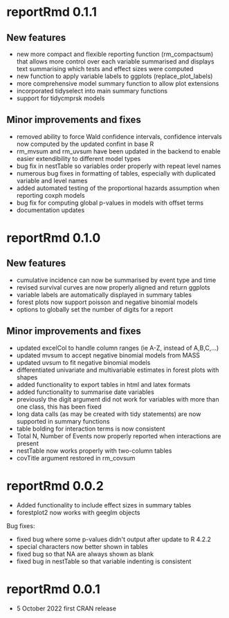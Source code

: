 # reportRmd 0.1.1

## New features

- new more compact and flexible reporting function (rm_compactsum) that allows more control over each variable summarised and displays text summarising which tests and effect sizes were computed
- new function to apply variable labels to ggplots (replace_plot_labels)
- more comprehensive model summary function to allow plot extensions
- incorporated tidyselect into main summary functions
- support for tidycmprsk models

## Minor improvements and fixes

- removed ability to force Wald confidence intervals, confidence intervals now computed by the updated confint in base R
- rm_mvsum and rm_uvsum have been updated in the backend to enable easier extendibility to different model types
- bug fix in nestTable so variables order properly with repeat level names
- numerous bug fixes in formatting of tables, especially with duplicated variable and level names
- added automated testing of the proportional hazards assumption when reporting coxph models
- bug fix for computing global p-values in models with offset terms
- documentation updates


# reportRmd 0.1.0

## New features

- cumulative incidence can now be summarised by event type and time
- revised survival curves are now properly aligned and return ggplots
- variable labels are automatically displayed in summary tables
- forest plots now support poisson and negative binomial models
- options to globally set the number of digits for a report

## Minor improvements and fixes

- updated excelCol to handle column ranges (ie A-Z, instead of A,B,C,...)
- updated mvsum to accept negative binomial models from MASS
- updated uvsum to fit negative binomial models
- differentiated univariate and multivariable estimates in forest plots with shapes
- added functionality to export tables in html and latex formats
- added functionality to summarise date variables
- previously the digit argument did not work for variables with more than one class, this has been fixed
- long data calls (as may be created with tidy statements) are now supported in summary functions
- table bolding for interaction terms is now consistent
- Total N,  Number of Events now properly reported when interactions are present
- nestTable now works properly with two-column tables
- covTitle argument restored in rm_covsum
  

# reportRmd 0.0.2

- Added functionality to include effect sizes in summary tables
- forestplot2 now works with geeglm objects

Bug fixes:
  - fixed bug where some p-values didn't output after update to R 4.2.2
  - special characters now better shown in tables
  - fixed bug so that NA are always shown as blank
  - fixed bug in nestTable so that variable indenting is consistent

# reportRmd 0.0.1

* 5 October 2022 first CRAN release

